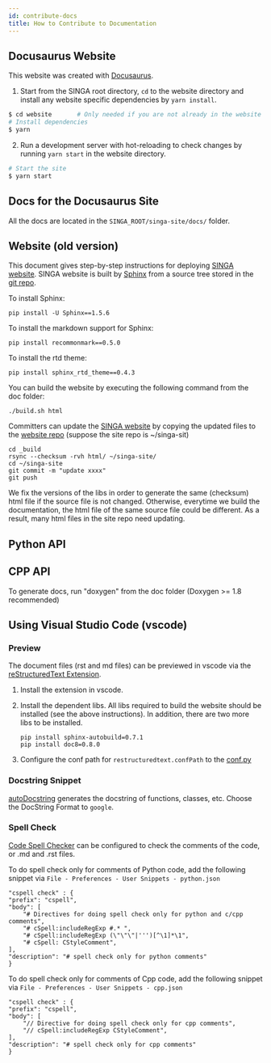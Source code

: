 ```yaml
---
id: contribute-docs
title: How to Contribute to Documentation
---
```


<!--- Licensed to the Apache Software Foundation (ASF) under one or more contributor license agreements.  See the NOTICE file distributed with this work for additional information regarding copyright ownership.  The ASF licenses this file to you under the Apache License, Version 2.0 (the "License"); you may not use this file except in compliance with the License.  You may obtain a copy of the License at http://www.apache.org/licenses/LICENSE-2.0 Unless required by applicable law or agreed to in writing, software distributed under the License is distributed on an "AS IS" BASIS, WITHOUT WARRANTIES OR CONDITIONS OF ANY KIND, either express or implied.  See the License for the specific language governing permissions and limitations under the License.  -->

## Docusaurus Website

This website was created with [Docusaurus](https://docusaurus.io/).

1. Start from the SINGA root directory, `cd` to the website directory and install any website specific dependencies by `yarn install`.

```sh
$ cd website       # Only needed if you are not already in the website directory
# Install dependencies
$ yarn
```

2.  Run a development server with hot-reloading to check changes by running `yarn start` in the website directory.

```sh
# Start the site
$ yarn start
```

## Docs for the Docusaurus Site

All the docs are located in the `SINGA_ROOT/singa-site/docs/` folder.

## Website (old version)

This document gives step-by-step instructions for deploying [SINGA website](http://singa.apache.org). SINGA website is built by [Sphinx](http://www.sphinx-doc.org) from a source tree stored in the [git repo](https://github.com/apache/singa/tree/master/doc).

To install Sphinx:

    pip install -U Sphinx==1.5.6

To install the markdown support for Sphinx:

    pip install recommonmark==0.5.0

To install the rtd theme:

    pip install sphinx_rtd_theme==0.4.3

You can build the website by executing the following command from the doc folder:

    ./build.sh html

Committers can update the [SINGA website](http://singa.apache.org/en/index.html) by copying the updated files to the [website repo](https://github.com/apache/singa-site) (suppose the site repo is ~/singa-sit)

    cd _build
    rsync --checksum -rvh html/ ~/singa-site/
    cd ~/singa-site
    git commit -m "update xxxx"
    git push

We fix the versions of the libs in order to generate the same (checksum) html file if the source file is not changed. Otherwise, everytime we build the documentation, the html file of the same source file could be different. As a result, many html files in the site repo need updating.

## Python API

## CPP API

To generate docs, run "doxygen" from the doc folder (Doxygen >= 1.8 recommended)

## Using Visual Studio Code (vscode)

### Preview

The document files (rst and md files) can be previewed in vscode via the [reStructuredText Extension](https://docs.restructuredtext.net/).

1.  Install the extension in vscode.
2.  Install the dependent libs. All libs required to build the website should be installed (see the above instructions). In addition, there are two more libs to be installed.

        pip install sphinx-autobuild=0.7.1
        pip install doc8=0.8.0

3.  Configure the conf path for `restructuredtext.confPath` to the [conf.py](./conf.py)

### Docstring Snippet

[autoDocstring](https://marketplace.visualstudio.com/items?itemName=njpwerner.autodocstring) generates the docstring of functions, classes, etc. Choose the DocString Format to `google`.

### Spell Check

[Code Spell Checker](https://marketplace.visualstudio.com/items?itemName=streetsidesoftware.code-spell-checker) can be configured to check the comments of the code, or .md and .rst files.

To do spell check only for comments of Python code, add the following snippet via `File - Preferences - User Snippets - python.json`

    "cspell check" : {
    "prefix": "cspell",
    "body": [
        "# Directives for doing spell check only for python and c/cpp comments",
        "# cSpell:includeRegExp #.* ",
        "# cSpell:includeRegExp (\"\"\"|''')[^\1]*\1",
        "# cSpell: CStyleComment",
    ],
    "description": "# spell check only for python comments"
    }

To do spell check only for comments of Cpp code, add the following snippet via `File - Preferences - User Snippets - cpp.json`

    "cspell check" : {
    "prefix": "cspell",
    "body": [
        "// Directive for doing spell check only for cpp comments",
        "// cSpell:includeRegExp CStyleComment",
    ],
    "description": "# spell check only for cpp comments"
    }
